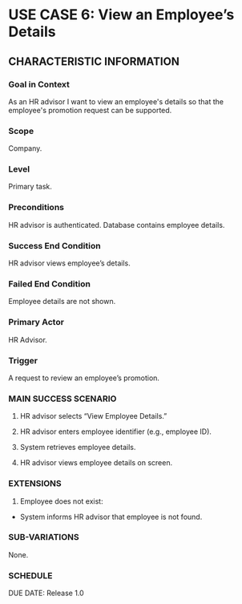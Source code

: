# USE CASE 6: View an Employee’s Details

## CHARACTERISTIC INFORMATION

### Goal in Context
As an HR advisor I want to view an employee's details so that the employee's promotion request can be supported.

### Scope
Company.

### Level
Primary task.

### Preconditions
HR advisor is authenticated. Database contains employee details.

### Success End Condition
HR advisor views employee’s details.

### Failed End Condition
Employee details are not shown.

### Primary Actor
HR Advisor.

### Trigger
A request to review an employee’s promotion.

### MAIN SUCCESS SCENARIO

1. HR advisor selects “View Employee Details.”

2. HR advisor enters employee identifier (e.g., employee ID).

3. System retrieves employee details.

4. HR advisor views employee details on screen.

### EXTENSIONS

1. Employee does not exist:
- System informs HR advisor that employee is not found.

### SUB-VARIATIONS

None.

### SCHEDULE

DUE DATE: Release 1.0